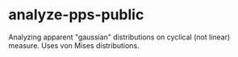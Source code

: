 # analyze-pps-public
Analyzing apparent "gaussian" distributions on cyclical (not linear) measure.  Uses von Mises distributions.
